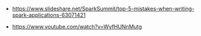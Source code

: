 * https://www.slideshare.net/SparkSummit/top-5-mistakes-when-writing-spark-applications-63071421

* https://www.youtube.com/watch?v=WyfHUNnMutg